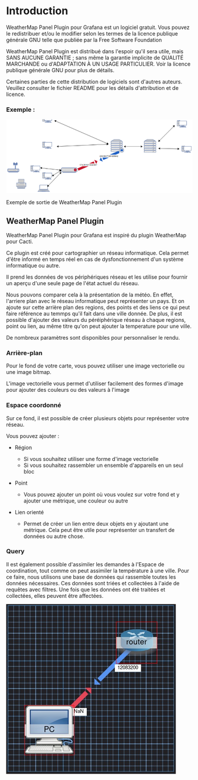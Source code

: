 # Introduction

WeatherMap Panel Plugin pour Grafana est un logiciel gratuit. Vous pouvez le redistribuer et/ou le modifier selon les termes de la licence publique générale GNU telle que publiée par la Free Software Foundation

WeatherMap Panel Plugin est distribué dans l'espoir qu'il sera utile, mais SANS AUCUNE GARANTIE ; sans même la garantie implicite de QUALITÉ MARCHANDE ou d'ADAPTATION À UN USAGE PARTICULIER. Voir la licence publique générale GNU pour plus de détails.

Certaines parties de cette distribution de logiciels sont d'autres auteurs. Veuillez consulter le fichier README pour les détails d'attribution et de licence.

### Exemple :

![exemple](../../screenshots/init/exemple.png)

Exemple de sortie de WeatherMap Panel Plugin

## WeatherMap Panel Plugin

WeatherMap Panel Plugin pour Grafana est inspiré du plugin WeatherMap pour Cacti.

Ce plugin est créé pour cartographier un réseau informatique. Cela permet d'être informé en temps réel en cas de dysfonctionnement d'un système informatique ou autre.

Il prend les données de vos périphériques réseau et les utilise pour fournir un aperçu d'une seule page de l'état actuel du réseau.

Nous pouvons comparer cela à la présentation de la météo. 
En effet, l'arriere plan avec le réseau informatique peut représenter un pays. Et on ajoute sur cette arrière plan des regions, des points et des liens ce qui peut faire référence au temmps qu'il fait dans une ville donnée. 
De plus, il est possible d'ajouter des valeurs du péréiphérique réseau à chaque regions, point ou lien, au même titre qu'on peut ajouter la temperature pour une ville.

De nombreux paramètres sont disponibles pour personnaliser le rendu.

### Arrière-plan

Pour le fond de votre carte, vous pouvez utiliser une image vectorielle ou une image bitmap. 

L'image vectorielle vous permet d'utiliser facilement des formes d'image pour ajouter des couleurs ou des valeurs à l'image

### Espace coordonné

Sur ce fond, il est possible de créer plusieurs objets pour représenter votre réseau. 


Vous pouvez ajouter :

- Région
    - Si vous souhaitez utiliser une forme d'image vectorielle
    - Si vous souhaitez rassembler un ensemble d'appareils en un seul bloc

- Point
    - Vous pouvez ajouter un point où vous voulez sur votre fond et y ajouter une métrique, une couleur ou autre

- Lien orienté
    - Permet de créer un lien entre deux objets en y ajoutant une métrique. Cela peut être utile pour représenter un transfert de données ou autre chose.


### Query

Il est également possible d'assimiler les demandes à l'Espace de coordination, tout comme on peut assimiler la température à une ville. 
Pour ce faire, nous utilisons une base de données qui rassemble toutes les données nécessaires. Ces données sont triées et collectées à l'aide de requêtes avec filtres. 
Une fois que les données ont été traitées et collectées, elles peuvent être affectées.

![resultat](../../screenshots/init/resultat.png)
